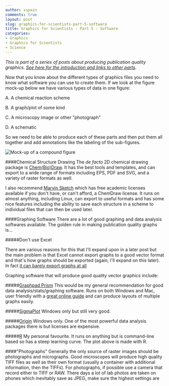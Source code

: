 ```yaml
---
author: sspain
comments: true
layout: post
slug: graphics-for-scientists-part-5-software
title: Graphics for Scientists - Part 5 - Software
categories:
- Graphics
- Graphics for Scientists
- Science
---
```


_This is part of a series of posts about producing publication quality graphics. [See here for the introduction and links to other parts](http://sebspain.co.uk/graphics/graphics-for-scientists-intro/)._

Now that you know about the different types of graphics files you need to know what software you can use to create them. If we look at the figure mock-up below we have various types of data in one figure:

A. A chemical reaction scheme

B. A graph/plot of some kind

C. A microscopy image or other "photograph"

D. A schematic

So we need to be able to produce each of these parts and then put them all together and add annotations like the labeling of the sub-figures.

![Mock-up of a compound figure](http://sebspain.co.uk/files/2014/08/07/mock_figure.png)

####Chemical Structure Drawing
The _de facto_ 2D chemical drawing package is [Chem(Bio)Draw](http://www.cambridgesoft.com/Ensemble_for_Chemistry/ChemBioDraw/Default.aspx). It has the best tools and templates, and can export to a wide range of formats including EPS, PDF and SVG, and a variety of raster formats as well.

I also recommend [Marvin Sketch](http://www.chemaxon.com/products/marvin/marvinsketch/) which has free academic licenses available if you don't have, or can't afford, a ChemDraw license. It runs on almost anything, including Linux, can export to useful formats and has some nice features including the ability to save each structure in a scheme to individual files that can then be used later.

####Graphing Software
There are a lot of good graphing and data analysis softwares available. The golden rule in making publication quality graphs is...


#####Don't use Excel
<!---
add in link once written above the evils of office

add in link to post about file sizes, efficiency and vector vs. raster
-->

There are various reasons for this that I'll expand upon in a later post but the main problem is that Excel cannot export graphs to a good vector format and that's how graphs should be exported (again, I'll expand on this later). In fact [it can barely export graphs at all](http://www.ablebits.com/office-addins-blog/2013/08/27/save-excel-chart-as-image/)

Graphing software that will produce good quality vector graphics include:

#####[Graphpad Prism](http://www.graphpad.com/scientific-software/prism/)
This would be my general recommendation for good data analysis/stats/graphing software. Runs on both Windows and Mac, user friendly with a [great online guide](http://www.graphpad.com/guides/prism/6/user-guide/) and can produce layouts of multiple graphs easily.

#####[SigmaPlot](http://www.sigmaplot.co.uk/products/sigmaplot/sigmaplot-details.php)
Windows only but still very good.

#####[Origin](http://www.originlab.com/index.aspx?go=PRODUCTS/Origin)
Windows only. One of the most powerful data analysis packages there is but licenses are expensive.

#####[R](http://www.r-project.org/)
My personal favourite. It runs on anything but is command-line based so has a steep learning curve. The plot above is made with R.


####"Photographs"
Generally the only source of raster images should be photographs and micrographs. Good microscopes will produce high quality TIFF files as well as their own format (usually a container with additional information, then the TIFFs). For photographs, if possible use a camera that record either to TIFF or RAW. There days a lot of lab photos are taken on phones which inevitably save as JPEG, make sure the highest settings are





